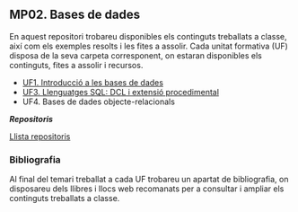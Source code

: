 ## MP02. Bases de dades

En aquest repositori trobareu disponibles els continguts treballats a classe, així com els exemples resolts i les fites a assolir.
Cada unitat formativa (UF) disposa de la seva carpeta corresponent, on estaran disponibles els continguts, fites a assolir i recursos.

- [UF1. Introducció a les bases de dades](UF1/intro_bbdd.md)
- [UF3. Llenguatges SQL: DCL i extensió procedimental](UF1/dcl_procedimental.md)
- UF4. Bases de dades objecte-relacionals

**_Repositoris_**

[Llista repositoris](https://docs.google.com/spreadsheets/d/1vTOsXO0asJ83K6l7oR3gQQww9n0ju5FcfTUkfvq8Lws/edit?usp=sharing)

### Bibliografia

Al final del temari treballat a cada UF trobareu un apartat de bibliografia, on disposareu dels llibres i llocs web recomanats per a consultar i ampliar els continguts treballats a classe. 